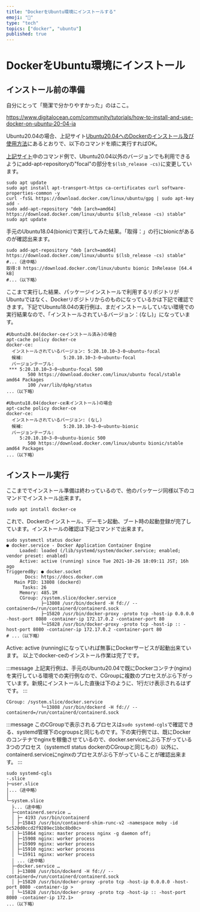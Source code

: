 ```yaml
---
title: "DockerをUbuntu環境にインストールする"
emoji: "📗"
type: "tech"
topics: ["docker", "ubuntu"]
published: true
---
```


# DockerをUbuntu環境にインストール

## インストール前の準備

自分にとって「簡潔で分かりやすかった」のはここ。

https://www.digitalocean.com/community/tutorials/how-to-install-and-use-docker-on-ubuntu-20-04-ja

Ubuntu20.04の場合、上記サイト[Ubuntu20.04へのDockerのインストール及び使用方法](https://www.digitalocean.com/community/tutorials/how-to-install-and-use-docker-on-ubuntu-20-04-ja)にあるとおりで、以下のコマンドを順に実行すればOK。

[上記サイト](https://www.digitalocean.com/community/tutorials/how-to-install-and-use-docker-on-ubuntu-20-04-ja)中のコマンド例で、Ubuntu20.04以外のバージョンでも利用できるようにadd-apt-repositoryの"focal"の部分を`$(lsb_release -cs)`に変更しています。

```Shell:リポジトリへの登録
sudo apt update
sudo apt install apt-transport-https ca-certificates curl software-properties-common -y
curl -fsSL https://download.docker.com/linux/ubuntu/gpg | sudo apt-key add -
sudo add-apt-repository "deb [arch=amd64] https://download.docker.com/linux/ubuntu $(lsb_release -cs) stable"
sudo apt update
```

手元のUbuntu18.04(bionic)で実行してみた結果。「取得：」の行にbionicがあるのが確認出来ます。

```Shell:実行結果
sudo add-apt-repository "deb [arch=amd64] https://download.docker.com/linux/ubuntu $(lsb_release -cs) stable"
#...（途中略）
取得:8 https://download.docker.com/linux/ubuntu bionic InRelease [64.4 kB] 
#...（以下略）
```

ここまで実行した結果、パッケージインストールで利用するリポジトリがUbuntuではなく、Dockerリポジトリからのものになっているかは下記で確認できます。下記でUbuntu18.04の実行例は、まだインストールしていない環境での実行結果なので、「インストールされているバージョン：(なし)」になっています。

```Shell:リポジトリの確認
#Ubuntu20.04(docker-ceインストール済み)の場合
apt-cache policy docker-ce
docker-ce:
  インストールされているバージョン: 5:20.10.10~3-0~ubuntu-focal
  候補:               5:20.10.10~3-0~ubuntu-focal
  バージョンテーブル:
 *** 5:20.10.10~3-0~ubuntu-focal 500
        500 https://download.docker.com/linux/ubuntu focal/stable amd64 Packages
        100 /var/lib/dpkg/status
...（以下略）

#Ubuntu18.04(docker-ce未インストール)の場合
apt-cache policy docker-ce
docker-ce:
  インストールされているバージョン: (なし)
  候補:               5:20.10.10~3-0~ubuntu-bionic
  バージョンテーブル:
     5:20.10.10~3-0~ubuntu-bionic 500
        500 https://download.docker.com/linux/ubuntu bionic/stable amd64 Packages
...（以下略）
```

## インストール実行

ここまででインストール準備は終わっているので、他のパッケージ同様以下のコマンドでインストール出来ます。

```Shell:インストール実行
sudo apt install docker-ce
```

これで、Dockerのインストール、デーモン起動、ブート時の起動登録が完了しています。インストールの確認は下記コマンドで出来ます。

```Shell:dockerサービスの確認
sudo systemctl status docker
● docker.service - Docker Application Container Engine
     Loaded: loaded (/lib/systemd/system/docker.service; enabled; vendor preset: enabled)
     Active: active (running) since Tue 2021-10-26 18:09:11 JST; 16h ago
TriggeredBy: ● docker.socket
       Docs: https://docs.docker.com
   Main PID: 13808 (dockerd)
      Tasks: 26
     Memory: 485.1M
     CGroup: /system.slice/docker.service
             ├─13808 /usr/bin/dockerd -H fd:// --containerd=/run/containerd/containerd.sock
             ├─15820 /usr/bin/docker-proxy -proto tcp -host-ip 0.0.0.0 -host-port 8080 -container-ip 172.17.0.2 -container-port 80
             └─15828 /usr/bin/docker-proxy -proto tcp -host-ip :: -host-port 8080 -container-ip 172.17.0.2 -container-port 80
# ...（以下略）
```

Active: active (running)になっていれば無事にDockerサービスが起動出来ています。
以上でdocker-ceのインストール作業は完了です。

:::message
上記実行例は、手元のUbuntu20.04で既にDockerコンテナ(nginx)を実行している環境での実行例なので、CGroupに複数のプロセスがぶら下がっています。新規にインストールした直後は下のように、1行だけ表示されるはずです。
:::

```Shell:docker-ceインストール直後のCGroup部分
CGroup: /system.slice/docker.service
             └─13808 /usr/bin/dockerd -H fd:// --containerd=/run/containerd/containerd.sock
```

:::message
このCGroupで表示されるプロセスは`sudo systemd-cgls`で確認できる、systemd管理下のcgroupsと同じものです。下の実行例では、既にDockerのコンテナでnginxを稼働させているので、docker.serviceにぶら下がっている3つのプロセス（systemctl status dockerのCGroupと同じもの）以外に、containerd.serviceにnginxのプロセスがぶら下がっていることが確認出来ます。
:::
```shell:systemd-cgls
sudo systemd-cgls
-.slice
├─user.slice 
│...（途中略）
│ 
└─system.slice 
  ├...（途中略） 
  ├─containerd.service …
  │ ├─ 4193 /usr/bin/containerd
  │ ├─15843 /usr/bin/containerd-shim-runc-v2 -namespace moby -id 5c520d0ccd2f9289ec1bbc8bd0c>
  │ ├─15864 nginx: master process nginx -g daemon off;
  │ ├─15908 nginx: worker process
  │ ├─15909 nginx: worker process
  │ ├─15910 nginx: worker process
  │ └─15911 nginx: worker process
  │ ...（途中略）
  ├─docker.service …
  │ ├─13808 /usr/bin/dockerd -H fd:// --containerd=/run/containerd/containerd.sock
  │ ├─15820 /usr/bin/docker-proxy -proto tcp -host-ip 0.0.0.0 -host-port 8080 -container-ip >
  │ └─15828 /usr/bin/docker-proxy -proto tcp -host-ip :: -host-port 8080 -container-ip 172.1>
...（以下略）
```









